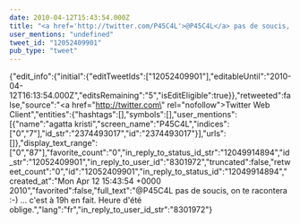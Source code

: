 ```yaml
---
date: 2010-04-12T15:43:54.000Z
title: "<a href='http://twitter.com/P45C4L'>@P45C4L</a> pas de soucis, on te racontera :-) ... c'est à 19h en fait. Heure d'été oblige.″"
user_mentions: "undefined"
tweet_id: "12052409901"
pub_type: "tweet"
---
```

{"edit_info":{"initial":{"editTweetIds":["12052409901"],"editableUntil":"2010-04-12T16:13:54.000Z","editsRemaining":"5","isEditEligible":true}},"retweeted":false,"source":"<a href=\"http://twitter.com\" rel=\"nofollow\">Twitter Web Client</a>","entities":{"hashtags":[],"symbols":[],"user_mentions":[{"name":"agatta kristi","screen_name":"P45C4L","indices":["0","7"],"id_str":"2374493017","id":"2374493017"}],"urls":[]},"display_text_range":["0","87"],"favorite_count":"0","in_reply_to_status_id_str":"12049914894","id_str":"12052409901","in_reply_to_user_id":"8301972","truncated":false,"retweet_count":"0","id":"12052409901","in_reply_to_status_id":"12049914894","created_at":"Mon Apr 12 15:43:54 +0000 2010","favorited":false,"full_text":"@P45C4L pas de soucis, on te racontera :-) ... c'est à 19h en fait. Heure d'été oblige.","lang":"fr","in_reply_to_user_id_str":"8301972"}
